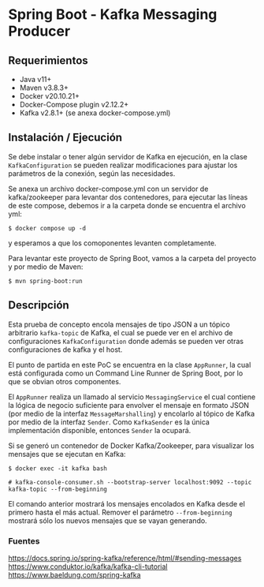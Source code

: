 # Spring Boot - Kafka Messaging Producer

## Requerimientos
- Java v11+
- Maven v3.8.3+
- Docker v20.10.21+
- Docker-Compose plugin v2.12.2+
- Kafka v2.8.1+ (se anexa docker-compose.yml)

## Instalación / Ejecución
Se debe instalar o tener algún servidor de Kafka en ejecución, en la clase `KafkaConfiguration` se pueden realizar 
modificaciones para ajustar los parámetros de la conexión, según las necesidades.

Se anexa un archivo docker-compose.yml con un servidor de kafka/zookeeper para levantar dos contenedores, para ejecutar 
las líneas de este compose, debemos ir a la carpeta donde se encuentra el archivo yml:
```
$ docker compose up -d
```
y esperamos a que los comoponentes levanten completamente.

Para levantar este proyecto de Spring Boot, vamos a la carpeta del proyecto y por medio de Maven:
```
$ mvn spring-boot:run
```

## Descripción
Esta prueba de concepto encola mensajes de tipo JSON a un tópico arbitrario `kafka-topic` de Kafka, el cual se puede ver
en el archivo de configuraciones `KafkaConfiguration` donde además se pueden ver otras configuraciones de kafka y el host.

El punto de partida en este PoC se encuentra en la clase `AppRunner`, la cual está configurada como un Command Line Runner
de Spring Boot, por lo que se obvian otros componentes.

El `AppRunner` realiza un llamado al servicio `MessagingService` el cual contiene la lógica de negocio suficiente para
envolver el mensaje en formato JSON (por medio de la interfaz `MessageMarshalling`) y encolarlo al tópico de Kafka por 
medio de la interfaz `Sender`. Como `KafkaSender` es la única implementación disponible, entonces `Sender` la ocupará.

Si se generó un contenedor de Docker Kafka/Zookeeper, para visualizar los mensajes que se ejecutan en Kafka:

```
$ docker exec -it kafka bash
```
```
# kafka-console-consumer.sh --bootstrap-server localhost:9092 --topic kafka-topic --from-beginning
```

El comando anterior mostrará los mensajes encolados en Kafka desde el primero hasta el más actual. Remover el parámetro
`--from-beginning` mostrará sólo los nuevos mensajes que se vayan generando.

### Fuentes

https://docs.spring.io/spring-kafka/reference/html/#sending-messages
https://www.conduktor.io/kafka/kafka-cli-tutorial
https://www.baeldung.com/spring-kafka